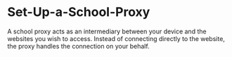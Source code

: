 # Set-Up-a-School-Proxy
A school proxy acts as an intermediary between your device and the websites you wish to access. Instead of connecting directly to the website, the proxy handles the connection on your behalf. 

